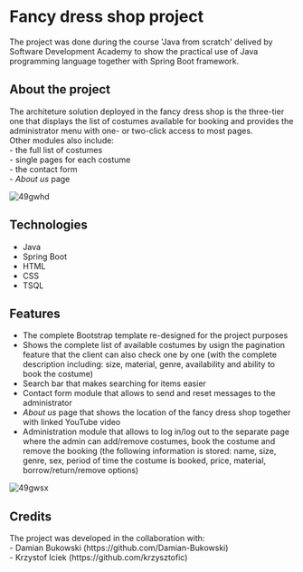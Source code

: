 # Fancy dress shop project 
<p>The project was done during the course 'Java from scratch' delived by Software Development Academy to show the practical use of Java programming language together
with Spring Boot framework.</p>

## About the project 
<p>The architeture solution deployed in the fancy dress shop is the three-tier one that displays the list of costumes available for booking and provides the administrator menu with one- or two-click access to most pages.<br>
Other modules also include:<br>
  - the full list of costumes<br>
  - single pages for each costume<br>
  - the contact form<br>
  - <em>About us</em> page<br></p>

![49gwhd](https://user-images.githubusercontent.com/55624673/88480808-682be400-cf58-11ea-97bd-2b6f25c14362.gif)

## Technologies
- Java
- Spring Boot 
- HTML
- CSS
- TSQL

## Features
- The complete Bootstrap template re-designed for the project purposes 
- Shows the complete list of available costumes by usign the pagination feature that the client can also check one by one 
(with the complete description including: size, material, genre, availability and ability to book the costume)
- Search bar that makes searching for items easier
- Contact form module that allows to send and reset messages to the administrator
- <em>About us</em> page that shows the location of the fancy dress shop together with linked YouTube video
- Administration module that allows to log in/log out to the separate page where the admin can add/remove costumes, book the costume and remove the booking 
(the following information is stored: name, size, genre, sex, period of time the costume is booked, price, material, borrow/return/remove options)<br>

![49gwsx](https://user-images.githubusercontent.com/55624673/88480906-fe600a00-cf58-11ea-93df-b72ee174aa71.gif)

## Credits 
<p>The project was developed in the collaboration with:<br>
  - Damian Bukowski (https://github.com/Damian-Bukowski)<br>
  - Krzystof Iciek (https://github.com/krzysztofic)</p>

